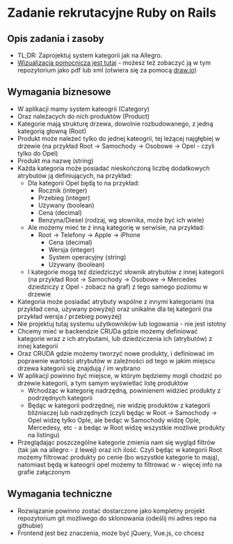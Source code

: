 # Zadanie rekrutacyjne Ruby on Rails

## Opis zadania i zasoby

* TL;DR: Zaprojektuj system kategorii jak na Allegro.
* [Wizualizacja pomocnicza jest tutaj](https://lchojnowski-personal.s3-eu-central-1.amazonaws.com/Ruby-on-Rails-Zadanie-rekrutacyjne-MKOIq6s40L.pdf) - możesz też zobaczyć ją w tym repozytorium jako pdf lub xml (otwiera się za pomocą [draw.io](https://www.draw.io/]))

## Wymagania biznesowe

- W aplikacji mamy system kateogrii (Category)
- Oraz należacych do nich produktów (Product)
- Kategorie mają strukturę drzewa, dowolnie rozbudowanego, z jedną kategorią głowną (Root)
- Produkt może należeć tylko do jednej kateogrii, tej leżącej najgłębiej w drzewie (na przykład Root -> Samochody -> Osobowe -> Opel - czyli tylko do Opel)
- Produkt ma nazwę (string)
- Każda kategoria może posiadać nieskończoną liczbę dodatkowych atrybutów ją definiujących, na przykład:
	- Dla kategorii Opel będą to na przykład:
		- Rocznik (integer)
		- Przebieg (integer)
		- Używany (boolean)
		- Cena (decimal)
		- Benzyna/Diesel (rodzaj, wg słownika, może być ich wiele)
	- Ale możemy mieć te ż inną kategorię w serwisie, na przykład:
		- Root -> Telefony -> Apple -> iPhone
			- Cena (decimal)
			- Wersja (integer)
			- System operacyjny (string)
			- Używany (boolean)
	- I kategorie mogą też dziedziczyć słownik atrybutów z innej kategorii (na przykład Root -> Samochody -> Osobowe -> Mercedes dziedziczy z Opel - zobacz na graf) z tego samego poziomu w drzewie
- Kategoria może posiadać atrybuty wspólne z innymi kategoriami (na przykład cena, używany powyżej) oraz unikalne dla tej kategorii (na przykład wersja / przebieg powyżej)
- Nie projektuj tutaj systemu użytkowników lub logowania - nie jest istotny
- Chcemy mieć w backendzie CRUDa gdzie możemy definiować kategorie wraz z ich atrybutami, lub dziedziczenia ich (atrybutów) z innej kategorii
- Oraz CRUDA gdzie możemy tworzyć nowe produkty, i definiować im poprawnie wartości atrybutów w zależności od tego w jakim miejscu drzewa kategorii się znajdują / im wybrano
- W aplikacji powinno być miejsce, w którym będziemy mogli chodzić po drzewie kategorii, a tym samym wyświetlać listę produktów
	- Wchodząc w kategorię nadrzędną, powinienem widzieć produkty z podrzędnych kategorii
	- Będąc w kategorii podrzędnej, nie widzię produktów z kategorii bliźniaczej lub nadrzędnych (czyli będąc w Root -> Samochody -> Opel widzę tylko Ople, ale bedąc w Samochody widzę Ople, Mercedesy, etc - a bedąc w Root widzę wszystkie możliwe produkty na listingu)
- Przeglądając poszczególne kategorie zmienia nam się wygląd filtrów (tak jak na allegro - z lewej) oraz ich ilość. Czyli będąc w kategorii Root możemy filtrować produkty po cenie (bo wszystkie kategorie to mają), natomiast będą w kateogrii opel możemy to filtrować w - więcej info na grafie załączonym

## Wymagania techniczne

- Rozwiązanie powinno zostać dostarczone jako kompletny projekt repozytorium git możliwego do sklonowania (odeślij mi adres repo na githubie)
- Frontend jest bez znaczenia, może być jQuery, Vue.js, co chcesz
